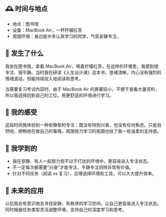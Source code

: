 
## 🕰️ 时间与地点
- 地点：图书馆
- 设备：MacBook Air，一杯柠檬红茶
- 周围环境：身边是许多认真学习的同学，气氛安静专注。

## 🎯 发生了什么
我坐在图书馆，拿着 MacBook Air，喝着柠檬红茶，在这样的环境里，我感到很专注、很平静。当时我在研读《人生设计课》这本书，思绪清晰，内心没有强烈的情绪波动，但能持续投入地阅读和思考。

当需要复习考试内容时，由于 MacBook Air 的屏幕较小，不便于查看大量资料，所以我选择回到自己的工位，用更舒适的环境进行学习。

## 💖 我的感受

这段时间我体验到一种安静型的专注：既没有特别兴奋，也没有任何焦虑。只是自然地、顺畅地在做自己的事情。周围努力学习的氛围也给了我一些温柔的支持感。

## 🌱 我学到的
- 我在安静、有人一起努力但不过于打扰的环境中，更容易进入专注状态。
- 不一定每次都需要“兴奋”才能专注，平静专注同样非常有价值。
- 针对不同任务（阅读 vs 复习），合理选择环境和工具，可以大大提升效率。

## 🧭 未来的应用
以后我会有意识地去寻找安静、有秩序的学习空间，让自己更容易进入专注状态。同时根据任务类型灵活调整环境，支持自己的深度学习和思考。
